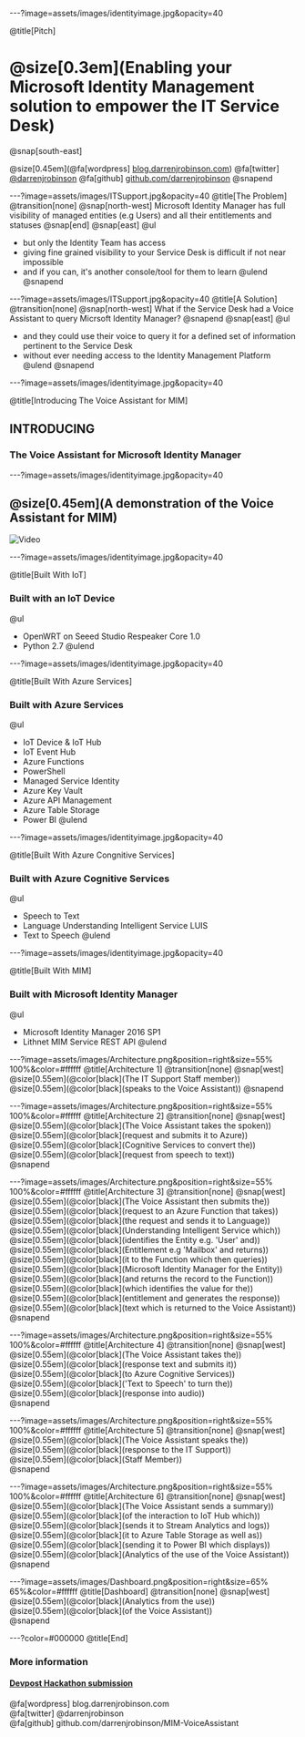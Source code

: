 ---?image=assets/images/identityimage.jpg&opacity=40

@title[Pitch]
# @size[0.3em](Enabling your Microsoft Identity Management solution to empower the IT Service Desk)

@snap[south-east]

@size[0.45em](@fa[wordpress] [blog.darrenjrobinson.com](https://blog.darrenjrobinson.com))
@fa[twitter] [@darrenjrobinson](https://twitter.com/darrenjrobinson)
@fa[github] [github.com/darrenjrobinson](https://github.com/darrenjrobinson/MIM-VoiceAssistant)
@snapend

---?image=assets/images/ITSupport.jpg&opacity=40
@title[The Problem]
@transition[none]
@snap[north-west]
Microsoft Identity Manager has full visibility of managed entities (e.g Users) and all their entitlements and statuses
@snap[end]
@snap[east]
@ul
- but only the Identity Team has access
- giving fine grained visibility to your Service Desk is difficult if not near impossible
- and if you can, it's another console/tool for them to learn 
@ulend
@snapend

---?image=assets/images/ITSupport.jpg&opacity=40
@title[A Solution]
@transition[none]
@snap[north-west]
What if the Service Desk had a Voice Assistant to query Micrsoft Identity Manager?
@snapend
@snap[east]
@ul
- and they could use their voice to query it for a defined set of information pertinent to the Service Desk
- without ever needing access to the Identity Management Platform
@ulend
@snapend

---?image=assets/images/identityimage.jpg&opacity=40

@title[Introducing The Voice Assistant for MIM]

## INTRODUCING 
### The Voice Assistant for Microsoft Identity Manager

---?image=assets/images/identityimage.jpg&opacity=40

## @size[0.45em](A demonstration of the Voice Assistant for MIM)
![Video](https://www.youtube.com/embed/SKzqzNE_bPo)

---?image=assets/images/identityimage.jpg&opacity=40

@title[Built With IoT]

### Built with an IoT Device
@ul
- OpenWRT on Seeed Studio Respeaker Core 1.0
- Python 2.7
@ulend

---?image=assets/images/identityimage.jpg&opacity=40

@title[Built With Azure Services]
### Built with Azure Services
@ul
- IoT Device & IoT Hub
- IoT Event Hub
- Azure Functions
- PowerShell
- Managed Service Identity
- Azure Key Vault
- Azure API Management
- Azure Table Storage
- Power BI
@ulend

---?image=assets/images/identityimage.jpg&opacity=40

@title[Built With Azure Congnitive Services]
### Built with Azure Cognitive Services
@ul
- Speech to Text
- Language Understanding Intelligent Service LUIS
- Text to Speech
@ulend

---?image=assets/images/identityimage.jpg&opacity=40

@title[Built With MIM]
### Built with Microsoft Identity Manager
@ul
- Microsoft Identity Manager 2016 SP1
- Lithnet MIM Service REST API
@ulend

---?image=assets/images/Architecture.png&position=right&size=55% 100%&color=#ffffff
@title[Architecture 1]
@transition[none]
@snap[west]
@size[0.55em](@color[black](The IT Support Staff member))<br>
@size[0.55em](@color[black](speaks to the Voice Assistant))
@snapend

---?image=assets/images/Architecture.png&position=right&size=55% 100%&color=#ffffff
@title[Architecture 2]
@transition[none]
@snap[west]
@size[0.55em](@color[black](The Voice Assistant takes the spoken))<br>
@size[0.55em](@color[black](request and submits it to Azure))<br>
@size[0.55em](@color[black](Cognitive Services to convert the))<br>
@size[0.55em](@color[black](request from speech to text))<br>
@snapend

---?image=assets/images/Architecture.png&position=right&size=55% 100%&color=#ffffff
@title[Architecture 3]
@transition[none]
@snap[west]
@size[0.55em](@color[black](The Voice Assistant then submits the))<br>
@size[0.55em](@color[black](request to an Azure Function that takes))<br>
@size[0.55em](@color[black](the request and sends it to Language))<br>
@size[0.55em](@color[black](Understanding Intelligent Service which))<br>
@size[0.55em](@color[black](identifies the Entity e.g. 'User' and))<br>
@size[0.55em](@color[black](Entitlement e.g 'Mailbox' and returns))<br>
@size[0.55em](@color[black](it to the Function which then queries))<br>
@size[0.55em](@color[black](Microsoft Identity Manager for the Entity))<br>
@size[0.55em](@color[black](and returns the record to the Function))<br>
@size[0.55em](@color[black](which identifies the value for the))<br>
@size[0.55em](@color[black](entitlement and generates the response))<br>
@size[0.55em](@color[black](text which is returned to the Voice Assistant))<br>
@snapend


---?image=assets/images/Architecture.png&position=right&size=55% 100%&color=#ffffff
@title[Architecture 4]
@transition[none]
@snap[west]
@size[0.55em](@color[black](The Voice Assistant takes the))<br>
@size[0.55em](@color[black](response text and submits it))<br>
@size[0.55em](@color[black](to Azure Cognitive Services))<br>
@size[0.55em](@color[black]('Text to Speech' to turn the))<br>
@size[0.55em](@color[black](response into audio))<br>
@snapend


---?image=assets/images/Architecture.png&position=right&size=55% 100%&color=#ffffff
@title[Architecture 5]
@transition[none]
@snap[west]
@size[0.55em](@color[black](The Voice Assistant speaks the))<br>
@size[0.55em](@color[black](response to the IT Support))<br>
@size[0.55em](@color[black](Staff Member))<br>
@snapend  

---?image=assets/images/Architecture.png&position=right&size=55% 100%&color=#ffffff
@title[Architecture 6]
@transition[none]
@snap[west]
@size[0.55em](@color[black](The Voice Assistant sends a summary))<br>
@size[0.55em](@color[black](of the interaction to IoT Hub which))<br>
@size[0.55em](@color[black](sends it to Stream Analytics and logs))<br>
@size[0.55em](@color[black](it to Azure Table Storage as well as))<br>
@size[0.55em](@color[black](sending it to Power BI which displays))<br>
@size[0.55em](@color[black](Analytics of the use of the Voice Assistant))<br>
@snapend  



---?image=assets/images/Dashboard.png&position=right&size=65% 65%&color=#ffffff
@title[Dashboard]
@transition[none]
@snap[west]
@size[0.55em](@color[black](Analytics from the use))<br>
@size[0.55em](@color[black](of the Voice Assistant))<br>
@snapend  


---?color=#000000
@title[End]
### More information
#### [Devpost Hackathon submission](https://devpost.com/software/voice-assistant-for-microsoft-identity-manager)
@fa[wordpress] blog.darrenjrobinson.com </br>
@fa[twitter] @darrenjrobinson </br>
@fa[github] github.com/darrenjrobinson/MIM-VoiceAssistant</br>